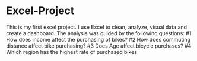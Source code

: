 # Excel-Project
This is my first excel project. I use Excel to clean, analyze, visual data and create a dashboard. 
The analysis was guided by the following questions:
#1 How does income affect the purchasing of bikes?
#2 How does commuting distance affect bike purchasing?
#3 Does Age affect bicycle purchases?
#4 Which region has the highest rate of purchased bikes
